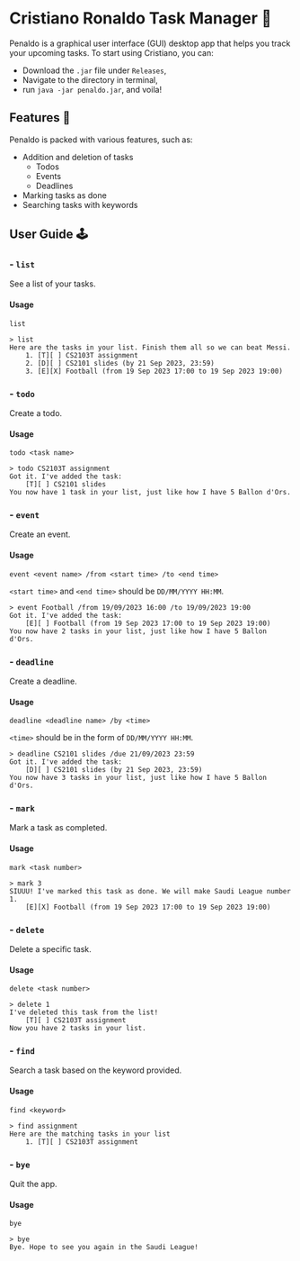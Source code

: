 # Cristiano Ronaldo Task Manager 🤖

Penaldo is a graphical user interface (GUI) desktop app that helps you track your upcoming tasks. To start using Cristiano, you can:

- Download the `.jar` file under `Releases`,
- Navigate to the directory in terminal,
- run `java -jar penaldo.jar`, and voila!

## Features 👾

Penaldo is packed with various features, such as:

* Addition and deletion of tasks
    * Todos
    * Events
    * Deadlines
* Marking tasks as done
* Searching tasks with keywords

## User Guide 🕹

### - `list`

See a list of your tasks.

#### Usage

`list`

```
> list
Here are the tasks in your list. Finish them all so we can beat Messi.
	1. [T][ ] CS2103T assignment
	2. [D][ ] CS2101 slides (by 21 Sep 2023, 23:59)
	3. [E][X] Football (from 19 Sep 2023 17:00 to 19 Sep 2023 19:00)
```

### - `todo`

Create a todo.

#### Usage

`todo <task name>`

```
> todo CS2103T assignment
Got it. I've added the task:
    [T][ ] CS2101 slides
You now have 1 task in your list, just like how I have 5 Ballon d'Ors.
```

### - `event`

Create an event.

#### Usage

`event <event name> /from <start time> /to <end time>`

`<start time>` and `<end time>` should be `DD/MM/YYYY HH:MM`.

```
> event Football /from 19/09/2023 16:00 /to 19/09/2023 19:00
Got it. I've added the task:
    [E][ ] Football (from 19 Sep 2023 17:00 to 19 Sep 2023 19:00)
You now have 2 tasks in your list, just like how I have 5 Ballon d'Ors.
```

### - `deadline`

Create a deadline.

#### Usage

`deadline <deadline name> /by <time>`

`<time>` should be in the form of `DD/MM/YYYY HH:MM`.

```
> deadline CS2101 slides /due 21/09/2023 23:59
Got it. I've added the task:
    [D][ ] CS2101 slides (by 21 Sep 2023, 23:59)
You now have 3 tasks in your list, just like how I have 5 Ballon d'Ors.
```

### - `mark`

Mark a task as completed.

#### Usage

`mark <task number>`

```
> mark 3
SIUUU! I've marked this task as done. We will make Saudi League number 1.
    [E][X] Football (from 19 Sep 2023 17:00 to 19 Sep 2023 19:00)
```

### - `delete`

Delete a specific task.

#### Usage

`delete <task number>`

```
> delete 1
I've deleted this task from the list!
    [T][ ] CS2103T assignment
Now you have 2 tasks in your list.
```

### - `find`

Search a task based on the keyword provided.

#### Usage

`find <keyword>`

```
> find assignment
Here are the matching tasks in your list
    1. [T][ ] CS2103T assignment
```

### - `bye`

Quit the app.

#### Usage

`bye`

```
> bye
Bye. Hope to see you again in the Saudi League!
```